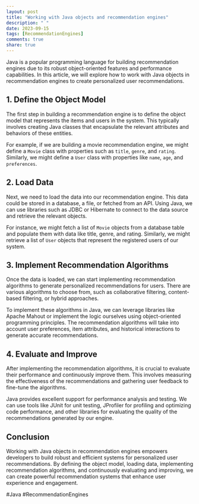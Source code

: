 ```yaml
---
layout: post
title: "Working with Java objects and recommendation engines"
description: " "
date: 2023-09-15
tags: [RecommendationEngines]
comments: true
share: true
---
```


Java is a popular programming language for building recommendation engines due to its robust object-oriented features and performance capabilities. In this article, we will explore how to work with Java objects in recommendation engines to create personalized user recommendations.

## 1. Define the Object Model

The first step in building a recommendation engine is to define the object model that represents the items and users in the system. This typically involves creating Java classes that encapsulate the relevant attributes and behaviors of these entities.

For example, if we are building a movie recommendation engine, we might define a `Movie` class with properties such as `title`, `genre`, and `rating`. Similarly, we might define a `User` class with properties like `name`, `age`, and `preferences`.

## 2. Load Data

Next, we need to load the data into our recommendation engine. This data could be stored in a database, a file, or fetched from an API. Using Java, we can use libraries such as JDBC or Hibernate to connect to the data source and retrieve the relevant objects.

For instance, we might fetch a list of `Movie` objects from a database table and populate them with data like title, genre, and rating. Similarly, we might retrieve a list of `User` objects that represent the registered users of our system.

## 3. Implement Recommendation Algorithms

Once the data is loaded, we can start implementing recommendation algorithms to generate personalized recommendations for users. There are various algorithms to choose from, such as collaborative filtering, content-based filtering, or hybrid approaches.

To implement these algorithms in Java, we can leverage libraries like Apache Mahout or implement the logic ourselves using object-oriented programming principles. The recommendation algorithms will take into account user preferences, item attributes, and historical interactions to generate accurate recommendations.

## 4. Evaluate and Improve

After implementing the recommendation algorithms, it is crucial to evaluate their performance and continuously improve them. This involves measuring the effectiveness of the recommendations and gathering user feedback to fine-tune the algorithms.

Java provides excellent support for performance analysis and testing. We can use tools like JUnit for unit testing, JProfiler for profiling and optimizing code performance, and other libraries for evaluating the quality of the recommendations generated by our engine.

## Conclusion

Working with Java objects in recommendation engines empowers developers to build robust and efficient systems for personalized user recommendations. By defining the object model, loading data, implementing recommendation algorithms, and continuously evaluating and improving, we can create powerful recommendation systems that enhance user experience and engagement.

#Java #RecommendationEngines